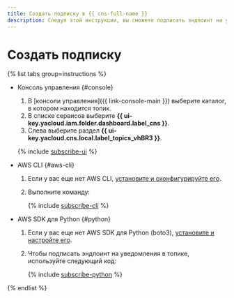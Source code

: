 ```yaml
---
title: Создать подписку в {{ cns-full-name }}
description: Следуя этой инструкции, вы сможете подписать эндпоинт на уведомления в топике.
---
```


# Создать подписку

{% list tabs group=instructions %}

- Консоль управления {#console}

  1. В [консоли управления]({{ link-console-main }}) выберите каталог, в котором находится топик.
  1. В списке сервисов выберите **{{ ui-key.yacloud.iam.folder.dashboard.label_cns }}**.
  1. Слева выберите раздел **{{ ui-key.yacloud.cns.local.label_topics_vhBR3 }}**.
  
  {% include [subscribe-ui](../../../_includes/notifications/subscribe-ui.md) %}

- AWS CLI {#aws-cli}

  1. Если у вас еще нет AWS CLI, [установите и сконфигурируйте его](../../../storage/tools/aws-cli.md).
  1. Выполните команду:

     {% include [subscribe-cli](../../../_includes/notifications/subscribe-cli.md) %}

- AWS SDK для Python {#python}

  1. Если у вас еще нет AWS SDK для Python (boto3), [установите и настройте его](../../tools/sdk-python.md#aws-sdk).
  1. Чтобы подписать эндпоинт на уведомления в топике, используйте следующий код:
     
     {% include [subscribe-python](../../../_includes/notifications/subscribe-python.md) %}

{% endlist %}